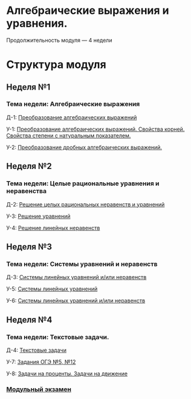 # Алгебраические выражения и уравнения.

Продолжительность модуля — 4 недели

# Структура модуля

## Неделя №1

### Тема недели: Алгебраические выражения

Д-1: [Преобразование алгебраических выражений](./components/homework/homework-1.md)

У-1: [Преобразование алгебраических выражений. Свойства корней. Свойства степени с натуральным показателем.](./components/class/class-1.md)

У-2: [Преобразование дробных алгебраических выражений.](./components/class/class-2.md)



## Неделя №2

### Тема недели: Целые рациональные уравнения и неравенства

Д-2: [Решение целых рациональных неравенств и уравнений](./components/homework/homework-1.md)

У-3: [Решение уравнений](./components/class/class-1.md)

У-4: [Решение линейных неравенств](./components/class/class-2.md)

## Неделя №3

### Тема недели: Системы уравнений и неравенств

Д-3: [Системы линейных уравнений и/или неравенств](./components/homework/homework-1.md)

У-5: [Системы линейных уравнений](./components/class/class-1.md)

У-6: [Системы линейных уравнений и/или неравенств](./components/class/class-2.md)


## Неделя №4

### Тема недели: Текстовые задачи.

Д-4: [Текстовые задачи](./components/homework/homework-1.md)

У-7: [Задания ОГЭ №5, №12](./components/class/class-1.md)

У-8: [Задачи на проценты. Задачи на движение](./components/class/class-2.md)

### [Модульный экзамен ](./components/exam/exam-1.md)